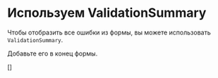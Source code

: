 ﻿Используем ValidationSummary
============================
Чтобы отобразить все ошибки из формы, вы можете использовать `ValidationSummary`.

Добавьте его в конец формы.

[<DothtmlExercise Initial="../samples/CustomerDetailView_Stage9.dothtml"
         Final="../samples/CustomerDetailView_Stage10.dothtml"
         DisplayName="CustomerDetailView.dothtml"
          ValidatorId="Lesson4Step8Validator" />]